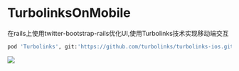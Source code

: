 # TurbolinksOnMobile

在rails上使用twitter-bootstrap-rails优化UI,使用Turbolinks技术实现移动端交互

```p
pod 'Turbolinks', git:'https://github.com/turbolinks/turbolinks-ios.git',branch:'swift-3.0'
```


![](https://ws1.sinaimg.cn/large/006tNc79ly1fjmmfgg7e9g30f60rknpd.gif)

